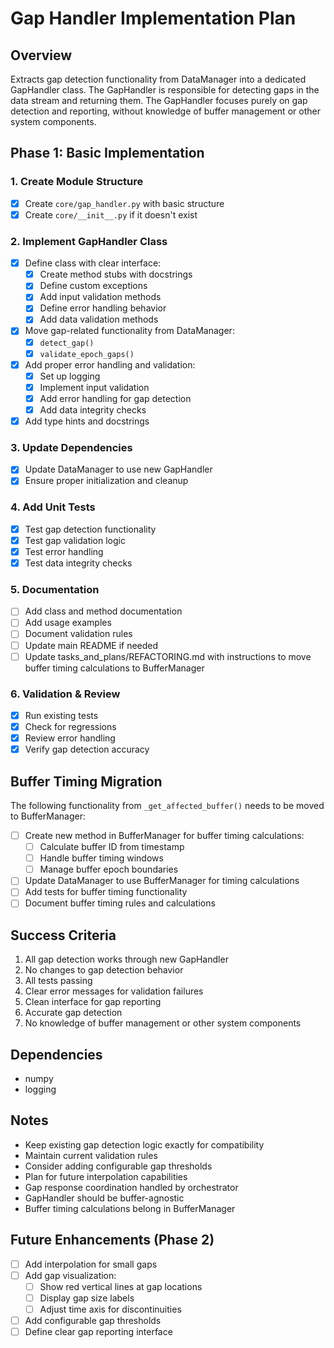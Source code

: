 # Gap Handler Implementation Plan

## Overview

Extracts gap detection functionality from DataManager into a dedicated GapHandler class. The GapHandler is responsible for detecting gaps in the data stream and returning them. The GapHandler focuses purely on gap detection and reporting, without knowledge of buffer management or other system components.

## Phase 1: Basic Implementation

### 1. Create Module Structure

- [x] Create `core/gap_handler.py` with basic structure
- [x] Create `core/__init__.py` if it doesn't exist

### 2. Implement GapHandler Class

- [x] Define class with clear interface:
  - [x] Create method stubs with docstrings
  - [x] Define custom exceptions
  - [x] Add input validation methods
  - [x] Define error handling behavior
  - [x] Add data validation methods
- [x] Move gap-related functionality from DataManager:
  - [x] `detect_gap()`
  - [x] `validate_epoch_gaps()`
- [x] Add proper error handling and validation:
  - [x] Set up logging
  - [x] Implement input validation
  - [x] Add error handling for gap detection
  - [x] Add data integrity checks
- [x] Add type hints and docstrings

### 3. Update Dependencies

- [x] Update DataManager to use new GapHandler
- [x] Ensure proper initialization and cleanup

### 4. Add Unit Tests

- [x] Test gap detection functionality
- [x] Test gap validation logic
- [x] Test error handling
- [x] Test data integrity checks

### 5. Documentation

- [ ] Add class and method documentation
- [ ] Add usage examples
- [ ] Document validation rules
- [ ] Update main README if needed
- [ ] Update tasks_and_plans/REFACTORING.md with instructions to move buffer timing calculations to BufferManager

### 6. Validation & Review

- [x] Run existing tests
- [x] Check for regressions
- [x] Review error handling
- [x] Verify gap detection accuracy

## Buffer Timing Migration

The following functionality from `_get_affected_buffer()` needs to be moved to BufferManager:

- [ ] Create new method in BufferManager for buffer timing calculations:
  - [ ] Calculate buffer ID from timestamp
  - [ ] Handle buffer timing windows
  - [ ] Manage buffer epoch boundaries
- [ ] Update DataManager to use BufferManager for timing calculations
- [ ] Add tests for buffer timing functionality
- [ ] Document buffer timing rules and calculations

## Success Criteria

1. All gap detection works through new GapHandler
2. No changes to gap detection behavior
3. All tests passing
4. Clear error messages for validation failures
5. Clean interface for gap reporting
6. Accurate gap detection
7. No knowledge of buffer management or other system components

## Dependencies

- numpy
- logging

## Notes

- Keep existing gap detection logic exactly for compatibility
- Maintain current validation rules
- Consider adding configurable gap thresholds
- Plan for future interpolation capabilities
- Gap response coordination handled by orchestrator
- GapHandler should be buffer-agnostic
- Buffer timing calculations belong in BufferManager

## Future Enhancements (Phase 2)

- [ ] Add interpolation for small gaps
- [ ] Add gap visualization:
  - [ ] Show red vertical lines at gap locations
  - [ ] Display gap size labels
  - [ ] Adjust time axis for discontinuities
- [ ] Add configurable gap thresholds
- [ ] Define clear gap reporting interface
